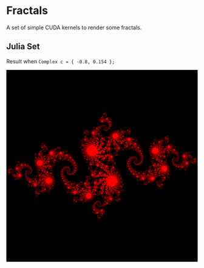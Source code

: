 # Fractals
A set of simple CUDA kernels to render some fractals.

## Julia Set
Result when `Complex c = { -0.8, 0.154 };`

![JuliaSet Fractal](JuliaSet/julia.png)
